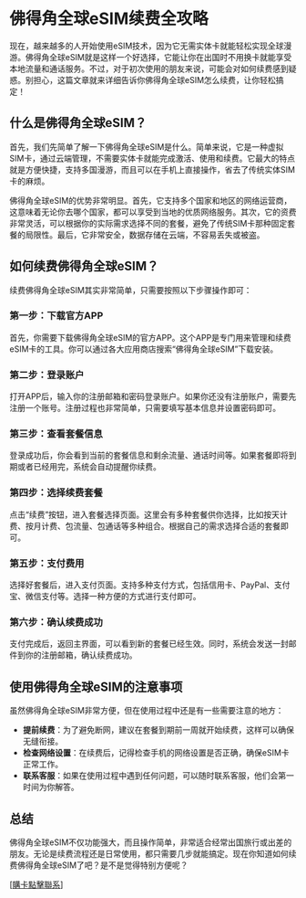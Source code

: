 # 佛得角全球eSIM续费全攻略

现在，越来越多的人开始使用eSIM技术，因为它无需实体卡就能轻松实现全球漫游。佛得角全球eSIM就是这样一个好选择，它能让你在出国时不用换卡就能享受本地流量和通话服务。不过，对于初次使用的朋友来说，可能会对如何续费感到疑惑。别担心，这篇文章就来详细告诉你佛得角全球eSIM怎么续费，让你轻松搞定！

## 什么是佛得角全球eSIM？

首先，我们先简单了解一下佛得角全球eSIM是什么。简单来说，它是一种虚拟SIM卡，通过云端管理，不需要实体卡就能完成激活、使用和续费。它最大的特点就是方便快捷，支持多国漫游，而且可以在手机上直接操作，省去了传统实体SIM卡的麻烦。

佛得角全球eSIM的优势非常明显。首先，它支持多个国家和地区的网络运营商，这意味着无论你去哪个国家，都可以享受到当地的优质网络服务。其次，它的资费非常灵活，可以根据你的实际需求选择不同的套餐，避免了传统SIM卡那种固定套餐的局限性。最后，它非常安全，数据存储在云端，不容易丢失或被盗。

## 如何续费佛得角全球eSIM？

续费佛得角全球eSIM其实非常简单，只需要按照以下步骤操作即可：

### 第一步：下载官方APP

首先，你需要下载佛得角全球eSIM的官方APP。这个APP是专门用来管理和续费eSIM卡的工具。你可以通过各大应用商店搜索“佛得角全球eSIM”下载安装。

### 第二步：登录账户

打开APP后，输入你的注册邮箱和密码登录账户。如果你还没有注册账户，需要先注册一个账号。注册过程也非常简单，只需要填写基本信息并设置密码即可。

### 第三步：查看套餐信息

登录成功后，你会看到当前的套餐信息和剩余流量、通话时间等。如果套餐即将到期或者已经用完，系统会自动提醒你续费。

### 第四步：选择续费套餐

点击“续费”按钮，进入套餐选择页面。这里会有多种套餐供你选择，比如按天计费、按月计费、包流量、包通话等多种组合。根据自己的需求选择合适的套餐即可。

### 第五步：支付费用

选择好套餐后，进入支付页面。支持多种支付方式，包括信用卡、PayPal、支付宝、微信支付等。选择一种方便的方式进行支付即可。

### 第六步：确认续费成功

支付完成后，返回主界面，可以看到新的套餐已经生效。同时，系统会发送一封邮件到你的注册邮箱，确认续费成功。

## 使用佛得角全球eSIM的注意事项

虽然佛得角全球eSIM非常方便，但在使用过程中还是有一些需要注意的地方：

- **提前续费**：为了避免断网，建议在套餐到期前一周就开始续费，这样可以确保无缝衔接。
- **检查网络设置**：在续费后，记得检查手机的网络设置是否正确，确保eSIM卡正常工作。
- **联系客服**：如果在使用过程中遇到任何问题，可以随时联系客服，他们会第一时间为你解答。

## 总结

佛得角全球eSIM不仅功能强大，而且操作简单，非常适合经常出国旅行或出差的朋友。无论是续费流程还是日常使用，都只需要几步就能搞定。现在你知道如何续费佛得角全球eSIM了吧？是不是觉得特别方便呢？

[[購卡點擊聯系](https://t.me/s/esim1088)]
